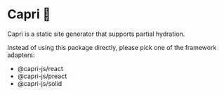 # Capri 🍋

Capri is a static site generator that supports partial hydration.

Instead of using this package directly, please pick one of the framework adapters:

- @capri-js/react
- @capri-js/preact
- @capri-js/solid
